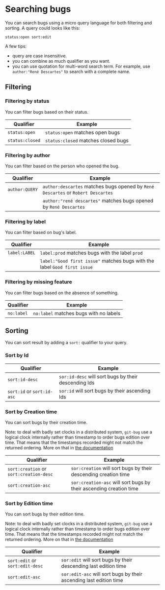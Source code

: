 # Searching bugs

You can search bugs using a micro query language for both filtering and sorting. A query could looks like this:

```
status:open sort:edit
```

A few tips:

- query are case insensitive.
- you can combine as much qualifier as you want.
- you can use quotation for multi-word search term. For example, use `author:"René Descartes"` to search with a complete name.


## Filtering

### Filtering by status

You can filter bugs based on their status.

| Qualifier       | Example                             |
| ---             | ---                                 |
| `status:open`   | `status:open` matches open bugs     |
| `status:closed` | `status:closed` matches closed bugs |

### Filtering by author

You can filter based on the person who opened the bug.

| Qualifier      | Example                                                                          |
| ---            | ---                                                                              |
| `author:QUERY` | `author:descartes` matches bugs opened by `René Descartes` or `Robert Descartes` |
|                | `author:"rené descartes"` matches bugs opened by `René Descartes`                |

### Filtering by label

You can filter based on bug's label.

| Qualifier     | Example                                                                   |
| ---           | ---                                                                       |
| `label:LABEL` | `label:prod` matches bugs with the label `prod`                           |
|               | `label:"Good first issue"` matches bugs with the label `Good first issue` |

### Filtering by missing feature

You can filter bugs based on the absence of something.


| Qualifier  | Example                                |
| ---        | ---                                    |
| `no:label` | `no:label` matches bugs with no labels |

## Sorting

You can sort result by adding a `sort:` qualifier to your query.

### Sort by Id 

| Qualifier                  | Example                                              |
| ---                        | ---                                                  |
| `sort:id-desc`             | `sor:id-desc` will sort bugs by their descending Ids |
| `sort:id` or `sort:id-asc` | `sor:id` will sort bugs by their ascending Ids       |

### Sort by Creation time

You can sort bugs by their creation time.

Note: to deal with badly set clocks in a distributed system, `git-bug` use a logical clock internally rather than timestamp to order bugs edition over time. That means that the timestamps recorded might not match the returned ordering. More on that in [the documentation](model.md#you-cant-rely-on-the-time-provided-by-other-people-their-clock-might-by-off-for-anything-other-than-just-display)

| Qualifier                               | Example                                                            |
| ---                                     | ---                                                                |
| `sort:creation` or `sort:creation-desc` | `sor:creation` will sort bugs by their descending creation time    |
| `sort:creation-asc`                     | `sor:creation-asc` will sort bugs by their ascending creation time |

### Sort by Edition time

You can sort bugs by their edition time.

Note: to deal with badly set clocks in a distributed system, `git-bug` use a logical clock internally rather than timestamp to order bugs edition over time. That means that the timestamps recorded might not match the returned ordering. More on that in [the documentation](model.md#you-cant-rely-on-the-time-provided-by-other-people-their-clock-might-by-off-for-anything-other-than-just-display)

| Qualifier                       | Example                                                            |
| ---                             | ---                                                                |
| `sort:edit` or `sort:edit-desc` | `sor:edit` will sort bugs by their descending last edition time    |
| `sort:edit-asc`                 | `sor:edit-asc` will sort bugs by their ascending last edition time |